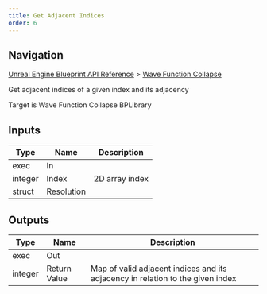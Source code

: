 ```yaml
---
title: Get Adjacent Indices
order: 6
---
```

## Navigation

[Unreal Engine Blueprint API Reference](https://dev.epicgames.com/documentation/en-us/unreal-engine/BlueprintAPI) > [Wave Function Collapse](https://dev.epicgames.com/documentation/en-us/unreal-engine/BlueprintAPI/WaveFunctionCollapse)

Get adjacent indices of a given index and its adjacency

Target is Wave Function Collapse BPLibrary

## Inputs

| Type | Name | Description |
| --- | --- | --- |
| exec | In |  |
| integer | Index | 2D array index |
| struct | Resolution |  |

## Outputs

| Type | Name | Description |
| --- | --- | --- |
| exec | Out |  |
| integer | Return Value | Map of valid adjacent indices and its adjacency in relation to the given index |
